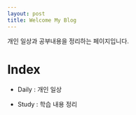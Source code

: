 ```yaml
---
layout: post
title: Welcome My Blog
---
```


개인 일상과 공부내용을 정리하는 페이지입니다.


# Index 

- Daily : 개인 일상 

- Study : 학습 내용 정리
